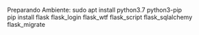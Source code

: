 Preparando Ambiente:
sudo apt install python3.7 python3-pip</br>
pip install flask flask_login flask_wtf flask_script flask_sqlalchemy flask_migrate

